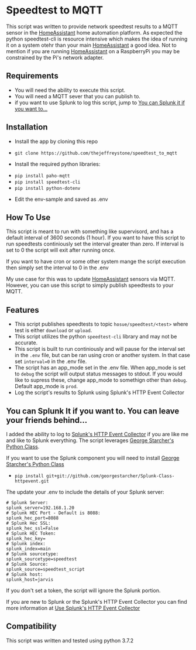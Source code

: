 # Speedtest to MQTT

This script was written to provide network speedtest results to a MQTT sensor in the [HomeAssistant](https://home-assistant.io) home automation platform. As expected the python speedtest-cli is resource intensive which makes the idea of running it on a system otehr than your main [HomeAssistant](https://home-assistant.io) a good idea. Not to mention if you are running [HomeAssistant](https://home-assistant.io) on a RaspberryPi you may be constrained by the Pi's network adapter. 

## Requirements
* You will need the ability to execute this script. 
* You will need a MQTT sever that you can publish to.
* if you want to use Splunk to log this script, jump to [You can Splunk it if you want to...](https://github.com/thejeffreystone/speedtest_to_mqtt#you-can-splunk-it-if-you-want-to-you-can-leave-your-friends-behind) 

## Installation
* Install the app by cloning this repo
 - `git clone https://github.com/thejeffreystone/speedtest_to_mqtt`
* Install the required python libraries:
 - `pip install paho-mqtt`
 - `pip install speedtest-cli`
 - `pip install python-dotenv`
* Edit the env-sample and saved as .env

## How To Use

This script is meant to run with something like supervisord, and has a default interval of 3600 seconds (1 hour). If you want to have this script to run speedtests continiously set the interval greater than zero. If interval is set to 0 the script will exit after running once. 

If you want to have cron or some other system mange the script execution then simply set the interval to 0 in the .env 

My use case for this was to update [HomeAssistant](https://home-assistant.io) sensors via MQTT. However, you can use this script to simply publish speedtests to your MQTT. 

## Features
* This script publishes speedtests to topic `hosue/speedtest/<test>` where test is either `download` or `upload`.
* This script utilizes the python `speedtest-cli` library and may not be accurate.
* This script is built to run continiously and will pause for the interval set in the `.env` file, but can be ran using cron or another system. In that case set `interval=0` in the .env file.
* The script has an app_mode set in the .env file. When app_mode is set to `debug` the script will output status messages to stdout. If you would like to supress these, change app_mode to somethign other than `debug`. Default app_mode is `prod`.   
* Log the script's results to Splunk using Splunk's HTTP Event Collector

## You can Splunk It if you want to. You can leave your friends behind...

I added the ability to log to [Splunk's HTTP Event Collector](https://docs.splunk.com/Documentation/Splunk/latest/Data/UsetheHTTPEventCollector) if you are like me and like to Splunk everything. The script leverages [George Starcher's Python Class](https://github.com/georgestarcher/Splunk-Class-httpevent).

If you want to use the Splunk component you will need to install [George Starcher's Python Class](https://github.com/georgestarcher/Splunk-Class-httpevent)
 - `pip install git+git://github.com/georgestarcher/Splunk-Class-httpevent.git`

The update your .env to include the details of your Splunk server:
```
# Splunk Server:
splunk_server=192.168.1.20
# Splunk HEC Port - Default is 8088:
splunk_hec_port=8088
# Splunk Hec SSL:
splunk_hec_ssl=False
# Splunk HEC Token:
splunk_hec_key=
# Splunk index:
splunk_index=main
# Splunk sourcetype:
splunk_sourcetype=speedtest
# Splunk Source:
splunk_source=speedtest_script
# Splunk host:
splunk_host=jarvis

```
If you don't set a token, the script will ignore the Splunk portion. 

If you are new to Splunk or the Splunk's HTTP Event Collector you can find more information at [Use Splunk's HTTP Event Collector](https://docs.splunk.com/Documentation/Splunk/latest/Data/UsetheHTTPEventCollector)

## Compatibility

This script was written and tested using python 3.7.2